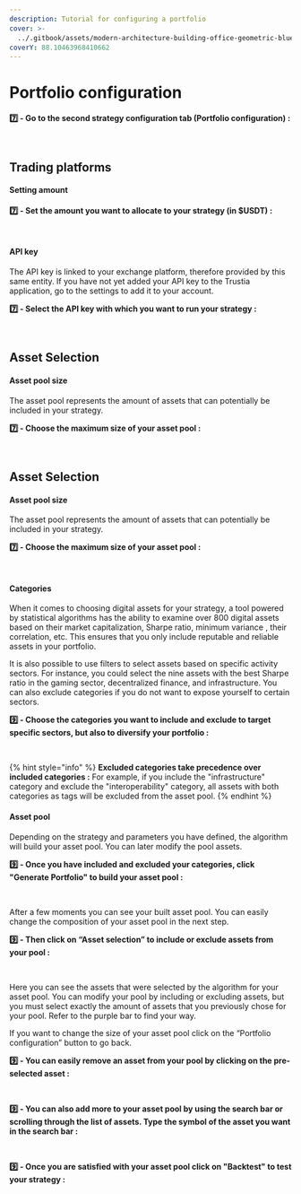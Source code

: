 ```yaml
---
description: Tutorial for configuring a portfolio
cover: >-
  ../.gitbook/assets/modern-architecture-building-office-geometric-blue-2560x1440-6640.jpeg
coverY: 88.10463968410662
---
```


# Portfolio configuration

**7️⃣ - Go to the second strategy configuration tab (Portfolio configuration) :**

<figure><img src="../.gitbook/assets/Capture d’écran 2023-11-06 à 18.09.40.png" alt=""><figcaption></figcaption></figure>

## Trading platforms

#### Setting amount

**7️⃣ - Set the amount you want to allocate to your strategy (in $USDT) :**

<figure><img src="../.gitbook/assets/Capture d’écran 2023-11-06 à 18.43.07.png" alt=""><figcaption></figcaption></figure>

#### API key

The API key is linked to your exchange platform, therefore provided by this same entity. If you have not yet added your API key to the Trustia application, go to the settings to add it to your account.

**7️⃣ - Select the API key with which you want to run your strategy :**

<figure><img src="../.gitbook/assets/Capture d’écran 2023-11-06 à 18.43.22.png" alt=""><figcaption></figcaption></figure>

## Asset Selection

#### Asset pool size

The asset pool represents the amount of assets that can potentially be included in your strategy.

**7️⃣ - Choose the maximum size of your asset pool :**

<figure><img src="../.gitbook/assets/Capture d’écran 2023-11-06 à 18.43.44.png" alt=""><figcaption></figcaption></figure>

## Asset Selection

#### Asset pool size

The asset pool represents the amount of assets that can potentially be included in your strategy.

**7️⃣ - Choose the maximum size of your asset pool :**

<figure><img src="../.gitbook/assets/Capture d’écran 2023-11-06 à 18.43.44.png" alt=""><figcaption></figcaption></figure>

#### Categories

When it comes to choosing digital assets for your strategy, a tool powered by statistical algorithms has the ability to examine over 800 digital assets based on their market capitalization, Sharpe ratio, minimum variance , their correlation, etc. This ensures that you only include reputable and reliable assets in your portfolio.

It is also possible to use filters to select assets based on specific activity sectors. For instance, you could select the nine assets with the best Sharpe ratio in the gaming sector, decentralized finance, and infrastructure. You can also exclude categories if you do not want to expose yourself to certain sectors.

**9️⃣ - Choose the categories you want to include and exclude to target specific sectors, but also to diversify your portfolio :**

<figure><img src="../.gitbook/assets/Capture d’écran 2023-11-06 à 18.10.00.png" alt=""><figcaption></figcaption></figure>

{% hint style="info" %}
**Excluded categories take precedence over included categories :** For example, if you include the "infrastructure" category and exclude the "interoperability" category, all assets with both categories as tags will be excluded from the asset pool.
{% endhint %}

#### Asset pool&#x20;

Depending on the strategy and parameters you have defined, the algorithm will build your asset pool. You can later modify the pool assets.

**9️⃣ - Once you have included and excluded your categories, click "Generate Portfolio" to build your asset pool :**

<figure><img src="../.gitbook/assets/Capture d’écran 2023-11-06 à 19.17.37.png" alt=""><figcaption></figcaption></figure>

After a few moments you can see your built asset pool. You can easily change the composition of your asset pool in the next step.

**9️⃣ - Then click on “Asset selection” to include or exclude assets from your pool :**

<figure><img src="../.gitbook/assets/Capture d’écran 2023-11-06 à 20.02.56.png" alt=""><figcaption></figcaption></figure>

Here you can see the assets that were selected by the algorithm for your asset pool. You can modify your pool by including or excluding assets, but you must select exactly the amount of assets that you previously chose for your pool. Refer to the purple bar to find your way.

If you want to change the size of your asset pool click on the “Portfolio configuration” button to go back.

**9️⃣ - You can easily remove an asset from your pool by clicking on the pre-selected asset :** &#x20;

<figure><img src="../.gitbook/assets/Capture d’écran 2023-11-06 à 20.19.54.png" alt=""><figcaption></figcaption></figure>

**9️⃣ - You can also add more to your asset pool by using the search bar or scrolling through the list of assets. Type the symbol of the asset you want in the search bar :**&#x20;

<figure><img src="../.gitbook/assets/Capture d’écran 2023-11-06 à 20.39.14.png" alt=""><figcaption></figcaption></figure>

**9️⃣ - Once you are satisfied with your asset pool click on "Backtest" to test your strategy :**

<figure><img src="../.gitbook/assets/Capture d’écran 2023-11-06 à 20.51.40.png" alt=""><figcaption></figcaption></figure>
